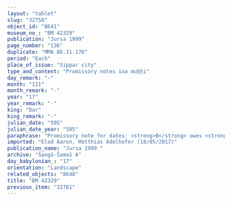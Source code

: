 ```yaml
---
layout: "tablet"
slug: "32758"
object_id: "8641"
museum_no_: "BM 42329"
publication: "Jursa 1999"
page_number: "136"
duplicate: "MMA 86.11.176"
period: "Each"
place_of_issue: "Sippar city"
type_and_content: "Promissory notes ina muẖẖi"
day_remark: "-"
month: "III"
month_remark: "-"
year: "17"
year_remark: "-"
king: "Dar"
king_remark: "-"
julian_date: "505"
julian_date_year: "505"
paraphrase: "Promissory note for dates: <strong>B</strong> owes <strong>A</strong> 18 kor (3240 l) of dates. <strong>B</strong> will measure out (<em>mad</em><em>ā</em><em>du</em>) this amount of dates from within the palm grove (<em>gi</em><em>&scaron;</em><em>immaru</em>) in Ulūl (VI), and <strong>A</strong> will receive full payment (<em>&scaron;</em><em>al</em><em>ā</em><em>mu</em>). A clause excluding an earlier debt against <strong>B</strong>, and one of <strong>C</strong> for which <strong>A</strong>&nbsp;vouches follows. [<strong>D<sub>1</sub></strong> and <strong>D<sub>2</sub></strong> vouch for the payment of the debt. A clause excluding a debt of <strong>A</strong>&nbsp;against <strong>D<sub>1</sub></strong> and <strong>D<sub>2</sub></strong> follows.] <strong>B</strong> receives from <strong>A</strong> palm-leaf baskets (<em>tuhallu</em>) and palm-frond ribs (<em>huṣābu</em>) as impost. 6 witnesses and the scribe: Nidintu/Nab&ucirc;-ēṭir-nap&scaron;āti.<br /> &nbsp;<br /> <strong>A</strong>&nbsp;= Rēmūtu/&Scaron;ama&scaron;-zēru-ibni; <strong>B</strong>&nbsp;= Bēl-rēmanni/Mu&scaron;eb&scaron;i-Marduk//&Scaron;ang&ucirc;-&Scaron;ama&scaron;; <strong>C</strong> = Nab&ucirc;-iddin; <strong>D<sub>1</sub></strong> = <em>&Scaron;ama&scaron;-kāṣir/Nab&ucirc;-mukīn-apli</em>; <strong>D<sub>2</sub></strong> = <em>Nab&ucirc;-nāṣir</em>/<em>Bēl-iqī&scaron;a</em>"
imported: "Elad Aaron, Matthias Adelhofer (18/05/2017)"
publication_name: "Jursa 1999 "
archive: "Šangû-Šamaš A"
day_babylonian_: "17"
orientation: "Landscape"
related_objects: "8648"
title: "BM 42329"
previous_item: "32761"
---
```

